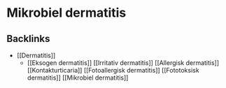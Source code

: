 # Mikrobiel dermatitis

## Backlinks
* [[Dermatitis]]
	* [[Eksogen dermatitis]]
		[[Irritativ dermatitis]]
		[[Allergisk dermatitis]]
			[[Kontakturticaria]]
		[[Fotoallergisk dermatitis]]
		[[Fototoksisk dermatitis]]
	[[Mikrobiel dermatitis]]

<!-- {BearID:96594479-82F5-45DF-9C06-D8C19A4805A0-43570-00004BEB9AD7502B} -->
